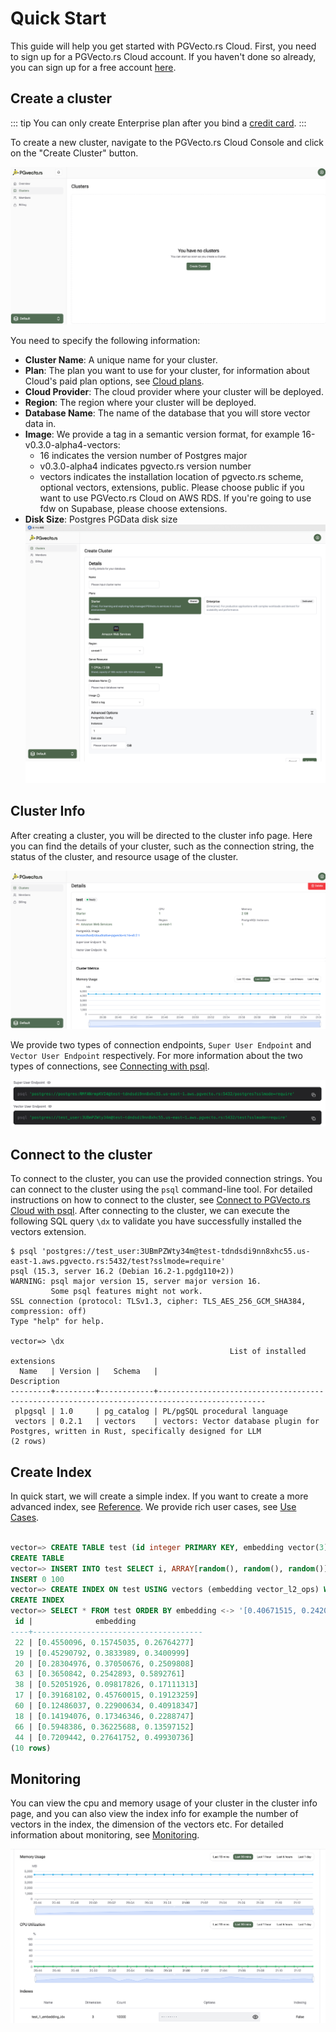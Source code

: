 # Quick Start

This guide will help you get started with PGVecto.rs Cloud. First, you need to sign up for a PGVecto.rs Cloud account. If you haven't done so already, you can sign up for a free account [here](../getting-started/sign-up.md).

## Create a cluster

::: tip
You can only create Enterprise plan after you bind a [credit card](../payment/credit-card.md).
:::

To create a new cluster, navigate to the PGVecto.rs Cloud Console and click on the "Create Cluster" button.

![](../images/after_login_in.png)

You need to specify the following information:
- **Cluster Name**: A unique name for your cluster.
- **Plan**: The plan you want to use for your cluster, for information about Cloud's paid plan options, see [Cloud plans](../pricing/price-plan).
- **Cloud Provider**: The cloud provider where your cluster will be deployed.
- **Region**: The region where your cluster will be deployed.
- **Database Name**: The name of the database that you will store vector data in. 
- **Image**: We provide a tag in a semantic version format, for example 16-v0.3.0-alpha4-vectors:
  - 16 indicates the version number of Postgres major
  - v0.3.0-alpha4 indicates pgvecto.rs version number
  - vectors indicates the installation location of pgvecto.rs scheme, optional vectors, extensions, public. Please choose public if you want to use PGVecto.rs Cloud on AWS RDS. If you're going to use fdw on Supabase, please choose extensions.
- **Disk Size**: Postgres PGData disk size
![](../images/create_cluster.png)

## Cluster Info 

After creating a cluster, you will be directed to the cluster info page. Here you can find the details of your cluster, such as the connection string, the status of the cluster, and resource usage of the cluster.

![](../images/cluster_info.png)

We provide two types of connection endpoints, `Super User Endpoint` and `Vector User Endpoint` respectively. For more information about the two types of connections, see [Connecting with psql](../connect/connect-with-psql.md).

![](../images/two_types_connections.png)

## Connect to the cluster

To connect to the cluster, you can use the provided connection strings. You can connect to the cluster using the `psql` command-line tool. For detailed instructions on how to connect to the cluster, see [Connect to PGVecto.rs Cloud with psql](../connect/connect-with-psql.md). After connecting to the cluster, we can execute the following SQL query `\dx` to validate you have successfully installed the vectors extension.

```shell
$ psql 'postgres://test_user:3UBmPZWty34m@test-tdndsdi9nn8xhc55.us-east-1.aws.pgvecto.rs:5432/test?sslmode=require'
psql (15.3, server 16.2 (Debian 16.2-1.pgdg110+2))
WARNING: psql major version 15, server major version 16.
         Some psql features might not work.
SSL connection (protocol: TLSv1.3, cipher: TLS_AES_256_GCM_SHA384, compression: off)
Type "help" for help.

vector=> \dx
                                                 List of installed extensions
  Name   | Version |   Schema   |                                         Description
---------+---------+------------+----------------------------------------------------------------------------------------------
 plpgsql | 1.0     | pg_catalog | PL/pgSQL procedural language
 vectors | 0.2.1   | vectors    | vectors: Vector database plugin for Postgres, written in Rust, specifically designed for LLM
(2 rows)
```

## Create Index

In quick start, we will create a simple index. If you want to create a more advanced index, see [Reference](../../reference/). We provide rich user cases, see [Use Cases](../../use-case/). 

```sql

vector=> CREATE TABLE test (id integer PRIMARY KEY, embedding vector(3) NOT NULL);
CREATE TABLE
vector=> INSERT INTO test SELECT i, ARRAY[random(), random(), random()]::real[] FROM generate_series(1, 100) i;
INSERT 0 100
vector=> CREATE INDEX ON test USING vectors (embedding vector_l2_ops) WITH (options = "[indexing.hnsw]");
CREATE INDEX
vector=> SELECT * FROM test ORDER BY embedding <-> '[0.40671515, 0.24202824, 0.37059402]' LIMIT 10;
 id |              embedding
----+--------------------------------------
 22 | [0.4550096, 0.15745035, 0.26764277]
 19 | [0.45290792, 0.3833989, 0.3400999]
 20 | [0.28304976, 0.37050676, 0.2509808]
 63 | [0.3650842, 0.2542893, 0.5892761]
 38 | [0.52051926, 0.09817826, 0.17111313]
 17 | [0.39168102, 0.45760015, 0.19123259]
 60 | [0.12486037, 0.22900634, 0.40918347]
 18 | [0.14194076, 0.17346346, 0.2288747]
 66 | [0.5948386, 0.36225688, 0.13597152]
 44 | [0.7209442, 0.27641752, 0.49930736]
(10 rows)
```

## Monitoring

You can view the cpu and memory usage of your cluster in the cluster info page, and you can also view the index info for example the number of vectors in the index, the dimension of the vectors etc. For detailed information about monitoring, see [Monitoring](../monitoring/monitoring.md).

![](../images/monitoring.png)